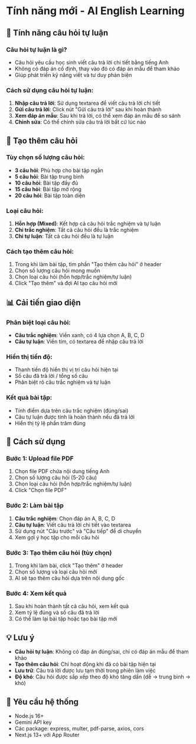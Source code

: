 # Tính năng mới - AI English Learning

## 🎯 Tính năng câu hỏi tự luận

### Câu hỏi tự luận là gì?
- Câu hỏi yêu cầu học sinh viết câu trả lời chi tiết bằng tiếng Anh
- Không có đáp án cố định, thay vào đó có đáp án mẫu để tham khảo
- Giúp phát triển kỹ năng viết và tư duy phản biện

### Cách sử dụng câu hỏi tự luận:
1. **Nhập câu trả lời**: Sử dụng textarea để viết câu trả lời chi tiết
2. **Gửi câu trả lời**: Click nút "Gửi câu trả lời" sau khi hoàn thành
3. **Xem đáp án mẫu**: Sau khi trả lời, có thể xem đáp án mẫu để so sánh
4. **Chỉnh sửa**: Có thể chỉnh sửa câu trả lời bất cứ lúc nào

## 🔄 Tạo thêm câu hỏi

### Tùy chọn số lượng câu hỏi:
- **3 câu hỏi**: Phù hợp cho bài tập ngắn
- **5 câu hỏi**: Bài tập trung bình
- **10 câu hỏi**: Bài tập đầy đủ
- **15 câu hỏi**: Bài tập mở rộng
- **20 câu hỏi**: Bài tập toàn diện

### Loại câu hỏi:
1. **Hỗn hợp (Mixed)**: Kết hợp cả câu hỏi trắc nghiệm và tự luận
2. **Chỉ trắc nghiệm**: Tất cả câu hỏi đều là trắc nghiệm
3. **Chỉ tự luận**: Tất cả câu hỏi đều là tự luận

### Cách tạo thêm câu hỏi:
1. Trong khi làm bài tập, tìm phần "Tạo thêm câu hỏi" ở header
2. Chọn số lượng câu hỏi mong muốn
3. Chọn loại câu hỏi (hỗn hợp/trắc nghiệm/tự luận)
4. Click "Tạo thêm" và đợi AI tạo câu hỏi mới

## 📊 Cải tiến giao diện

### Phân biệt loại câu hỏi:
- **Câu trắc nghiệm**: Viền xanh, có 4 lựa chọn A, B, C, D
- **Câu tự luận**: Viền tím, có textarea để nhập câu trả lời

### Hiển thị tiến độ:
- Thanh tiến độ hiển thị vị trí câu hỏi hiện tại
- Số câu đã trả lời / tổng số câu
- Phân biệt rõ câu trắc nghiệm và tự luận

### Kết quả bài tập:
- Tính điểm dựa trên câu trắc nghiệm (đúng/sai)
- Câu tự luận được tính là hoàn thành nếu đã trả lời
- Hiển thị tỷ lệ phần trăm đúng

## 🚀 Cách sử dụng

### Bước 1: Upload file PDF
1. Chọn file PDF chứa nội dung tiếng Anh
2. Chọn số lượng câu hỏi (5-20 câu)
3. Chọn loại câu hỏi (hỗn hợp/trắc nghiệm/tự luận)
4. Click "Chọn file PDF"

### Bước 2: Làm bài tập
1. **Câu trắc nghiệm**: Chọn đáp án A, B, C, D
2. **Câu tự luận**: Viết câu trả lời chi tiết vào textarea
3. Sử dụng nút "Câu trước" và "Câu tiếp" để di chuyển
4. Xem gợi ý học tập cho mỗi câu hỏi

### Bước 3: Tạo thêm câu hỏi (tùy chọn)
1. Trong khi làm bài, click "Tạo thêm" ở header
2. Chọn số lượng và loại câu hỏi mới
3. AI sẽ tạo thêm câu hỏi dựa trên nội dung gốc

### Bước 4: Xem kết quả
1. Sau khi hoàn thành tất cả câu hỏi, xem kết quả
2. Xem tỷ lệ đúng và số câu đã trả lời
3. Có thể làm lại bài tập hoặc tạo bài tập mới

## 💡 Lưu ý

- **Câu hỏi tự luận**: Không có đáp án đúng/sai, chỉ có đáp án mẫu để tham khảo
- **Tạo thêm câu hỏi**: Chỉ hoạt động khi đã có bài tập hiện tại
- **Lưu trữ**: Câu trả lời được lưu tạm thời trong phiên làm việc
- **Độ khó**: Câu hỏi được sắp xếp theo độ khó tăng dần (dễ → trung bình → khó)

## 🔧 Yêu cầu hệ thống

- Node.js 16+ 
- Gemini API key
- Các package: express, multer, pdf-parse, axios, cors
- Next.js 13+ với App Router 